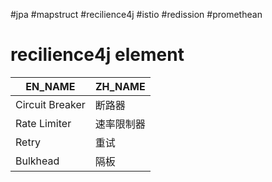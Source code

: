 #jpa
#mapstruct
#recilience4j
#istio
#redission
#promethean

# recilience4j element

 EN_NAME            | ZH_NAME
--------------------|--------
Circuit Breaker     |断路器
Rate Limiter        |速率限制器
Retry               |重试
Bulkhead            |隔板
